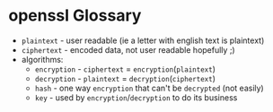 # openssl Glossary

- `plaintext` - user readable (ie a letter with english text is plaintext)
- `ciphertext` - encoded data, not user readable hopefully ;)
- algorithms:
  - `encryption` - `ciphertext` = `encryption`(`plaintext`)
  - `decryption` - `plaintext` = `decryption`(`ciphertext`)
  - `hash` - one way `encryption` that can't be `decrypted` (not easily)
  - `key` - used by `encryption`/`decryption` to do its business
